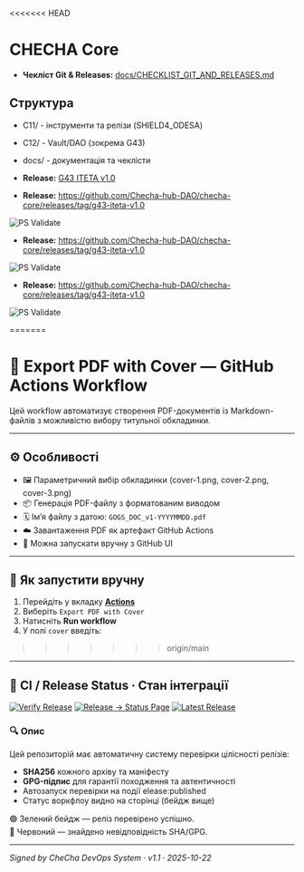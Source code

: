 <<<<<<< HEAD
# CHECHA Core

- **Чекліст Git & Releases:** [docs/CHECKLIST_GIT_AND_RELEASES.md](docs/CHECKLIST_GIT_AND_RELEASES.md)

## Структура
- C11/ - інструменти та релізи (SHIELD4_ODESA)
- C12/ - Vault/DAO (зокрема G43)
- docs/ - документація та чеклісти


- **Release:** [G43 ITETA v1.0](https://github.com/Checha-hub-DAO/checha-core/releases/tag/g43-iteta-v1.0)

- **Release:** https://github.com/Checha-hub-DAO/checha-core/releases/tag/g43-iteta-v1.0

![PS Validate](https://github.com/Checha-hub-DAO/checha-core/actions/workflows/ps-validate.yml/badge.svg)

- **Release:** https://github.com/Checha-hub-DAO/checha-core/releases/tag/g43-iteta-v1.0

![PS Validate](https://github.com/Checha-hub-DAO/checha-core/actions/workflows/ps-validate.yml/badge.svg)

- **Release:** https://github.com/Checha-hub-DAO/checha-core/releases/tag/g43-iteta-v1.0

![PS Validate](https://github.com/Checha-hub-DAO/checha-core/actions/workflows/ps-validate.yml/badge.svg)

=======
# 📄 Export PDF with Cover — GitHub Actions Workflow

Цей workflow автоматизує створення PDF-документів із Markdown-файлів з можливістю вибору титульної обкладинки.

---

## ⚙️ Особливості

- 🖼 Параметричний вибір обкладинки (cover-1.png, cover-2.png, cover-3.png)
- 📦 Генерація PDF-файлу з форматованим виводом
- 🗓 Ім’я файлу з датою: `GOGS_DOC_v1-YYYYMMDD.pdf`
- ☁️ Завантаження PDF як артефакт GitHub Actions
- 🚀 Можна запускати вручну з GitHub UI

---

## 🚀 Як запустити вручну

1. Перейдіть у вкладку [**Actions**](../../actions)
2. Виберіть `Export PDF with Cover`
3. Натисніть **Run workflow**
4. У полі `cover` введіть:
>>>>>>> origin/main

---

## 🧩 CI / Release Status · Стан інтеграції

[![Verify Release](https://github.com/Checha-hub-DAO/dao-gogs-docs/actions/workflows/release-verify.yml/badge.svg)](https://github.com/Checha-hub-DAO/dao-gogs-docs/actions/workflows/release-verify.yml)
[![Release → Status Page](https://github.com/Checha-hub-DAO/dao-gogs-docs/actions/workflows/release-status-to-docs.yml/badge.svg)](https://github.com/Checha-hub-DAO/dao-gogs-docs/actions/workflows/release-status-to-docs.yml)
[![Latest Release](https://img.shields.io/github/v/release/Checha-hub-DAO/dao-gogs-docs?label=Latest%20Release)](https://github.com/Checha-hub-DAO/dao-gogs-docs/releases/latest)

### 🔍 Опис

Цей репозиторій має автоматичну систему перевірки цілісності релізів:
- **SHA256** кожного архіву та маніфесту
- **GPG-підпис** для гарантії походження та автентичності
- Автозапуск перевірки на події elease:published
- Статус воркфлоу видно на сторінці (бейдж вище)

🟢 Зелений бейдж — реліз перевірено успішно.  
🔴 Червоний — знайдено невідповідність SHA/GPG.

---

_Signed by CheCha DevOps System · v1.1 · 2025-10-22_


